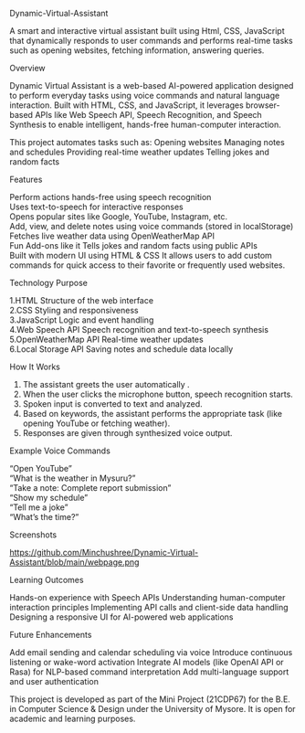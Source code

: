 Dynamic-Virtual-Assistant

A smart and interactive virtual assistant built using Html, CSS, JavaScript that dynamically responds to user commands and performs real-time tasks such as opening websites, fetching information, answering queries.

Overview

Dynamic Virtual Assistant is a web-based AI-powered application designed to perform everyday tasks using voice commands and natural language interaction.
Built with HTML, CSS, and JavaScript, it leverages browser-based APIs like Web Speech API, Speech Recognition, and Speech Synthesis to enable intelligent, hands-free human-computer interaction.

This project automates tasks such as:
Opening websites
Managing notes and schedules
Providing real-time weather updates
Telling jokes and random facts

 Features

 Perform actions hands-free using speech recognition   
 Uses text-to-speech for interactive responses   
 Opens popular sites like Google, YouTube, Instagram, etc.   
 Add, view, and delete notes using voice commands (stored in localStorage)   
 Fetches live weather data using OpenWeatherMap API   
 Fun Add-ons like it Tells jokes and random facts using public APIs   
 Built with modern UI using HTML & CSS 
 It allows users to add custom commands for quick access to their favorite or frequently used websites.
 
Technology	Purpose

1.HTML	Structure of the web interface   
2.CSS	Styling and responsiveness   
3.JavaScript Logic and event handling   
4.Web Speech API	Speech recognition and text-to-speech synthesis   
5.OpenWeatherMap API	Real-time weather updates   
6.Local Storage API	Saving notes and schedule data locally

 How It Works

1. The assistant greets the user automatically .
2. When the user clicks the microphone button, speech recognition starts.
3. Spoken input is converted to text and analyzed.
4. Based on keywords, the assistant performs the appropriate task (like opening YouTube or fetching weather).
5. Responses are given through synthesized voice output.

 Example Voice Commands

 “Open YouTube”   
 “What is the weather in Mysuru?”   
 “Take a note: Complete report submission”  
 “Show my schedule”   
 “Tell me a joke”   
 “What’s the time?”

 Screenshots

https://github.com/Minchushree/Dynamic-Virtual-Assistant/blob/main/webpage.png


 Learning Outcomes

Hands-on experience with Speech APIs 
Understanding human-computer interaction principles
Implementing API calls and client-side data handling
Designing a responsive UI for AI-powered web applications

 Future Enhancements

Add email sending and calendar scheduling via voice
Introduce continuous listening or wake-word activation
Integrate AI models (like OpenAI API or Rasa) for NLP-based command interpretation
Add multi-language support and user authentication


This project is developed as part of the Mini Project (21CDP67) for the B.E. in Computer Science & Design under the University of Mysore.
It is open for academic and learning purposes.
